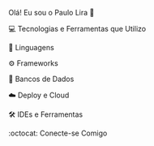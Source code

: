 Olá! Eu sou o Paulo Lira :wave:

:computer: Tecnologias e Ferramentas que Utilizo

:rocket: Linguagens









:gear: Frameworks







:floppy_disk: Bancos de Dados






:cloud: Deploy e Cloud











:hammer_and_wrench: IDEs e Ferramentas





:octocat: Conecte-se Comigo

